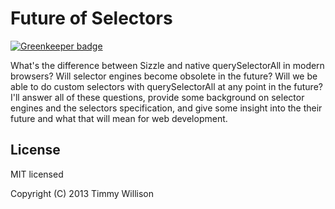 # Future of Selectors

[![Greenkeeper badge](https://badges.greenkeeper.io/timmywil/future-of-selectors.svg)](https://greenkeeper.io/)

What's the difference between Sizzle and native querySelectorAll in modern browsers?
Will selector engines become obsolete in the future? Will we be able to do custom selectors with querySelectorAll
at any point in the future? I'll answer all of these questions, provide some background on selector engines and the
selectors specification, and give some insight into the their future and what that will mean for web development.


## License

MIT licensed

Copyright (C) 2013 Timmy Willison

